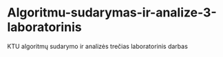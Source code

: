 # Algoritmu-sudarymas-ir-analize-3-laboratorinis
KTU algoritmų sudarymo ir analizės trečias laboratorinis darbas

